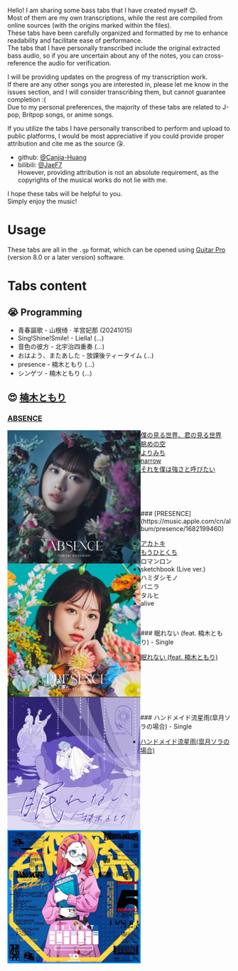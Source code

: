 Hello! I am sharing some bass tabs that I have created myself :blush:.  
Most of them are my own transcriptions, while the rest are compiled from online sources (with the origins marked within the files).  
These tabs have been carefully organized and formatted by me to enhance readability and facilitate ease of performance.  
The tabs that I have personally transcribed include the original extracted bass audio, so if you are uncertain about any of the notes, you can cross-reference the audio for verification.  

I will be providing updates on the progress of my transcription work.  
If there are any other songs you are interested in, please let me know in the issues section, and I will consider transcribing them, but cannot guarantee completion :(  
Due to my personal preferences, the majority of these tabs are related to J-pop, Britpop songs, or anime songs.

If you utilize the tabs I have personally transcribed to perform and upload to public platforms, I would be most appreciative if you could provide proper attribution and cite me as the source :kissing_heart:.  
- github: [@Canjia-Huang](https://github.com/Canjia-Huang)  
- bilibili: [@JaeF7](https://space.bilibili.com/3041026?spm_id_from=333.1245.0.0)  
However, providing attribution is not an absolute requirement, as the copyrights of the musical works do not lie with me.

I hope these tabs will be helpful to you.  
Simply enjoy the music!
# Usage
These tabs are all in the `.gp` format, which can be opened using [Guitar Pro](https://www.guitar-pro.com/) (version 8.0 or a later version) software.
# Tabs content
## :sob: Programming
- 青春謳歌 - 山根绮 · 羊宫妃那 (20241015)  
- Sing!Shine!Smile! - Liella! (...)  
- 音色の彼方 - 北宇治四重奏 (...)  
- おはよう、またあした - 放課後ティータイム (...)  
- presence - 楠木ともり (...)  
- シンゲツ - 楠木ともり (...)  
## :heart_eyes: [楠木ともり](https://music.apple.com/cn/artist/%E6%A5%A0%E6%9C%A8%E3%81%A8%E3%82%82%E3%82%8A/1520358732)
### [ABSENCE](https://music.apple.com/cn/album/absence/1682197773)
<img align="left" height="300" title="ABSENCE" src="pic/ABSENCE.png">
</img>

- [僕の見る世界、君の見る世界](https://music.apple.com/cn/album/%E5%83%95%E3%81%AE%E8%A6%8B%E3%82%8B%E4%B8%96%E7%95%8C-%E5%90%9B%E3%81%AE%E8%A6%8B%E3%82%8B%E4%B8%96%E7%95%8C/1682197773?i=1682197784)
- [眺めの空](https://music.apple.com/cn/album/%E7%9C%BA%E3%82%81%E3%81%AE%E7%A9%BA/1682197773?i=1682198151)
- [よりみち](https://music.apple.com/cn/album/%E3%82%88%E3%82%8A%E3%81%BF%E3%81%A1/1682197773?i=1682198166)
- [narrow](https://music.apple.com/cn/album/narrow/1682197773?i=1682198172)
- [それを僕は強さと呼びたい](https://music.apple.com/cn/album/%E3%81%9D%E3%82%8C%E3%82%92%E5%83%95%E3%81%AF%E5%BC%B7%E3%81%95%E3%81%A8%E5%91%BC%E3%81%B3%E3%81%9F%E3%81%84/1682197773?i=1682198397)
<br/>
<br/>
<br/>
<br/>
### [PRESENCE](https://music.apple.com/cn/album/presence/1682199460)
<img align="left" height="300" title="PRESENCE" src="pic/PRESENCE.png"/>

- [アカトキ](https://music.apple.com/cn/album/%E3%82%A2%E3%82%AB%E3%83%88%E3%82%AD/1682199460?i=1682199737)
- [もうひとくち](https://music.apple.com/cn/album/%E3%82%82%E3%81%86%E3%81%B2%E3%81%A8%E3%81%8F%E3%81%A1/1682199460?i=1682199738)
- ロマンロン  
- sketchbook (Live ver.)  
- ハミダシモノ  
- バニラ  
- タルヒ  
- alive  
<br/>
<br/>
### 眠れない (feat. 楠木ともり) - Single
<img align="left" height="300" title="眠れない (feat. 楠木ともり) - Single" src="pic/眠れない (feat. 楠木ともり) - Single.png"/>

- [眠れない (feat. 楠木ともり)](https://music.apple.com/cn/album/%E7%9C%A0%E3%82%8C%E3%81%AA%E3%81%84-feat-%E6%A5%A0%E6%9C%A8%E3%81%A8%E3%82%82%E3%82%8A/1709245536?i=1709245539)
<br/>
<br/>
<br/>
<br/>
<br/>
<br/>
### ハンドメイド流星雨(皐月ソラの場合) - Single
<img align="left" height="300" title="ハンドメイド流星雨(皐月ソラの場合) - Single" src="pic/ハンドメイド流星雨(皐月ソラの場合) - Single.png"/>

- [ハンドメイド流星雨(皐月ソラの場合)](https://music.apple.com/cn/album/%E3%83%8F%E3%83%B3%E3%83%89%E3%83%A1%E3%82%A4%E3%83%89%E6%B5%81%E6%98%9F%E9%9B%A8-%E7%9A%90%E6%9C%88%E3%82%BD%E3%83%A9%E3%81%AE%E5%A0%B4%E5%90%88/1600833157?i=1600833158)
<br/>
<br/>
<br/>
<br/>
<br/>
<br/>